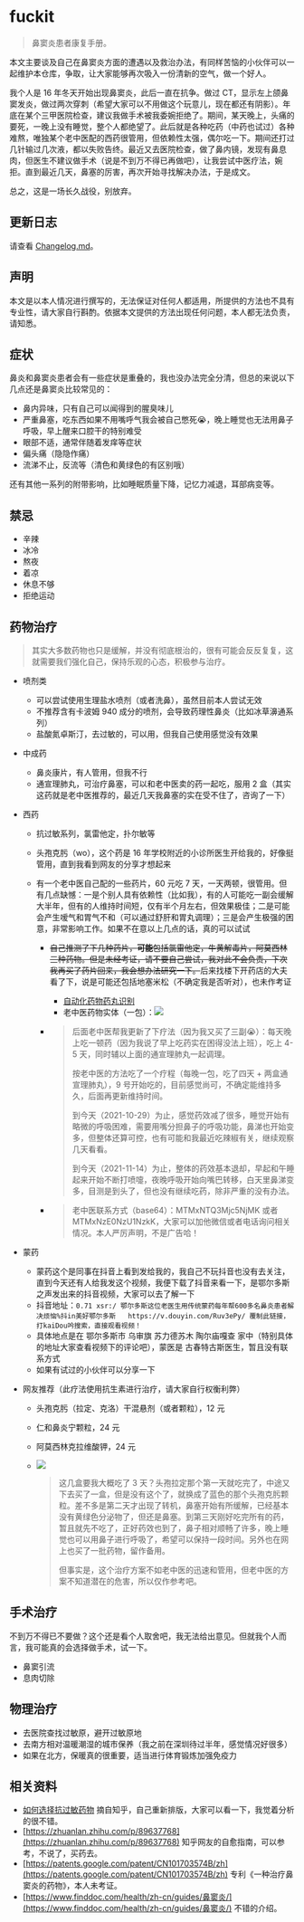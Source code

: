 # fuckit

> 鼻窦炎患者康复手册。

本文主要谈及自己在鼻窦炎方面的遭遇以及救治办法，有同样苦恼的小伙伴可以一起维护本仓库，争取，让大家能够再次吸入一份清新的空气，做一个好人。

我个人是 16 年冬天开始出现鼻窦炎，此后一直在抗争。做过 CT，显示左上颌鼻窦发炎，做过两次穿刺（希望大家可以不用做这个玩意儿，现在都还有阴影）。年底在某个三甲医院检查，建议我做手术被我委婉拒绝了。期间，某天晚上，头痛的要死，一晚上没有睡觉，整个人都绝望了。此后就是各种吃药（中药也试过）各种难熬，唯独某个老中医配的西药很管用，但依赖性太强，偶尔吃一下。期间还打过几针输过几次液，都以失败告终。最近又去医院检查，做了鼻内镜，发现有鼻息肉，但医生不建议做手术（说是不到万不得已再做吧），让我尝试中医疗法，婉拒。直到最近几天，鼻塞的厉害，再次开始寻找解决办法，于是成文。

总之，这是一场长久战役，别放弃。

## 更新日志

请查看 [Changelog.md](https://github.com/i0Ek3/fuckit/blob/master/Changelog.md)。

## 声明

本文是以本人情况进行撰写的，无法保证对任何人都适用，所提供的方法也不具有专业性，请大家自行斟酌。依据本文提供的方法出现任何问题，本人都无法负责，请知悉。

## 症状

鼻炎和鼻窦炎患者会有一些症状是重叠的，我也没办法完全分清，但总的来说以下几点还是鼻窦炎比较常见的：

- 鼻内异味，只有自己可以闻得到的腥臭味儿
- 严重鼻塞，吃东西如果不用嘴呼气我会被自己憋死😭，晚上睡觉也无法用鼻子呼吸，早上醒来口腔干的特别难受
- 眼部不适，通常伴随着发痒等症状
- 偏头痛（隐隐作痛）
- 流涕不止，反流等（清色和黄绿色的有区别哦）

还有其他一系列的附带影响，比如睡眠质量下降，记忆力减退，耳部病变等。

## 禁忌

- 辛辣
- 冰冷
- 熬夜
- 着凉
- 休息不够
- 拒绝运动

## 药物治疗

> 其实大多数药物也只是缓解，并没有彻底根治的，很有可能会反反复复，这就需要我们强化自己，保持乐观的心态，积极参与治疗。

- 喷剂类
  
  - 可以尝试使用生理盐水喷剂（或者洗鼻），虽然目前本人尝试无效
  - 不推荐含有卡波姆 940 成分的喷剂，会导致药理性鼻炎（比如冰草濞通系列）
  - 盐酸氮卓斯汀，去过敏的，可以用，但我自己使用感觉没有效果

- 中成药
  
  - 鼻炎康片，有人管用，但我不行
  - 通宣理肺丸，可治疗鼻塞，可以和老中医卖的药一起吃，服用 2 盒（其实这药就是老中医推荐的，最近几天我鼻塞的实在受不住了，咨询了一下）

- 西药
  
  - 抗过敏系列，氯雷他定，扑尔敏等
  
  - 头孢克肟（wo），这个药是 16 年学校附近的小诊所医生开给我的，好像挺管用，直到我看到网友的分享才想起来
  
  - 有一个老中医自己配的一些药片，60 元吃 7 天，一天两顿，很管用。但有几点缺憾：一是个别人具有依赖性（比如我），有的人可能吃一副会缓解大半年，但有的人维持时间短，仅有半个月左右，但效果极佳；二是可能会产生嗳气和胃气不和（可以通过舒肝和胃丸调理）；三是会产生极强的困意，非常影响工作。如果不在意以上几点的话，真的可以试试
    
    - ~~自己推测了下几种药片，**可能**包括氯雷他定，牛黄解毒片，阿莫西林三种药物。但是未经考证，请不要自己尝试，我对此不会负责，下次我再买了药片回来，我会想办法研究一下。~~后来找楼下开药店的大夫看了下，说是可能还包括地塞米松（不确定我是否听对），也未作考证
      
      - [自动化药物药丸识别](https://patents.google.com/patent/CN104205128B/zh)
      - 老中医药物实体（一包）：![](https://cdn.jsdelivr.net/gh/i0Ek3/apichost@main/fuckit/drugs.1e9l5h1jj8ww.jpg)
    
    - > 后面老中医帮我更新了下疗法（因为我又买了三副😭）：每天晚上吃一顿药（因为我说了早上吃药实在困得没法上班），吃上 4-5 天，同时辅以上面的通宣理肺丸一起调理。
      > 
      > 按老中医的方法吃了一个疗程（每晚一包，吃了四天 + 两盒通宣理肺丸），9 号开始吃的，目前感觉尚可，不确定能维持多久，后面再更新维持时间。
      > 
      > 到今天（2021-10-29）为止，感觉药效减了很多，睡觉开始有略微的呼吸困难，需要用嘴分担鼻子的呼吸功能，鼻涕也开始变多，但整体还算可控，也有可能和我最近吃辣椒有关，继续观察几天看看。
      > 
      > 到今天（2021-11-14）为止，整体的药效基本退却，早起和午睡起来开始不断打喷嚏，夜晚呼吸开始向嘴巴转移，白天里鼻涕变多，目测是到头了，但也没有继续吃药，除非严重的没有办法。
    
    - > 老中医联系方式（base64）：MTMxNTQ3Mjc5NjMK 或者 MTMxNzE0NzU1NzkK，大家可以加他微信或者电话询问相关情况。本人严厉声明，不是广告哈！

- 蒙药
  
  - 蒙药这个是同事在抖音上看到发给我的，我自己不玩抖音也没有去关注，直到今天还有人给我发这个视频，我便下载了抖音来看一下，是鄂尔多斯之声发出来的抖音视频，大家可以去了解一下
  - 抖音地址：`0.71 xsr:/ 鄂尔多斯这位老医生用传统蒙药每年帮600多名鼻炎患者解决烦恼%抖in美好鄂尔多斯   https://v.douyin.com/Ruv3ePy/ 覆制此链接，打kaiDou吟搜索，直接观看视频！`
  - 具体地点是在 鄂尔多斯市 乌审旗 苏力德苏木 陶尔庙嘎查 家中（特别具体的地址大家查看视频下的评论吧），蒙医是 古春特古斯医生，暂且没有联系方式
  - 如果有试过的小伙伴可以分享一下

- 网友推荐（此疗法使用抗生素进行治疗，请大家自行权衡利弊）
  
  - 头孢克肟（拉定、克洛）干混悬剂（或者颗粒），12 元
  
  - 仁和鼻炎宁颗粒，24 元
  
  - 阿莫西林克拉维酸钾，24 元
  
  - ![](https://cdn.jsdelivr.net/gh/i0Ek3/apichost@main/fuckit/medical.3ivd84rw8c5c.jpg)
    
    > 这几盒要我大概吃了 3 天？头孢拉定那个第一天就吃完了，中途又下去买了一盒，但是没有这个了，就换成了蓝色的那个头孢克肟颗粒。差不多是第二天才出现了转机，鼻塞开始有所缓解，已经基本没有黄绿色分泌物了，但还是鼻塞。到第三天刚好吃完所有的药，暂且就先不吃了，正好药效也到了，鼻子相对顺畅了许多，晚上睡觉也可以用鼻子进行呼吸了，希望可以保持一段时间。另外也在网上也买了一批药物，留作备用。
    > 
    > 但事实是，这个治疗方案不如老中医的迅速和管用，但老中医的方案不知道潜在的危害，所以仅作参考吧。

## 手术治疗

不到万不得已不要做？这个还是看个人取舍吧，我无法给出意见。但就我个人而言，我可能真的会选择做手术，试一下。

- 鼻窦引流
- 息肉切除

## 物理治疗

- 去医院查找过敏原，避开过敏原地
- 去南方相对温暖潮湿的城市保养（我之前在深圳待过半年，感觉情况好很多）
- 如果在北方，保暖真的很重要，适当进行体育锻炼加强免疫力

## 相关资料

- [如何选择抗过敏药物](./docs/how-to-choose-antiallergic-drugs.pdf) 摘自知乎，自己重新排版，大家可以看一下，我觉着分析的很不错。
- [https://zhuanlan.zhihu.com/p/89637768](https://zhuanlan.zhihu.com/p/89637768) 知乎网友的自愈指南，可以参考，不说了，买药去。
- [https://patents.google.com/patent/CN101703574B/zh](https://patents.google.com/patent/CN101703574B/zh) 专利《一种治疗鼻窦炎的药物》，本人未考证。
- [https://www.finddoc.com/health/zh-cn/guides/鼻窦炎/](https://www.finddoc.com/health/zh-cn/guides/鼻窦炎/) 不错的介绍。
